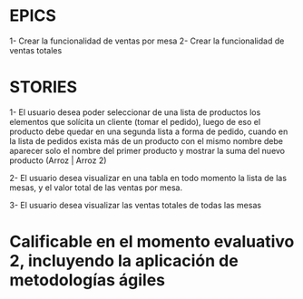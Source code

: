 # EPICS

1- Crear la funcionalidad de ventas por mesa
2- Crear la funcionalidad de ventas totales

# STORIES
1- El usuario desea poder seleccionar de una lista de productos los elementos que solícita un cliente (tomar el pedido), luego de eso el producto debe quedar en una segunda lista a forma de pedido, cuando en la lista de pedidos exista más de un producto con el mismo nombre debe aparecer solo el nombre del primer producto y mostrar la suma del nuevo producto (Arroz | Arroz 2)

2- El usuario desea visualizar en una tabla en todo momento la lista de las mesas, y el valor total de las ventas por mesa.

3- El usuario desea visualizar las ventas totales de todas las mesas 

# Calificable en el momento evaluativo 2, incluyendo la aplicación de metodologías ágiles